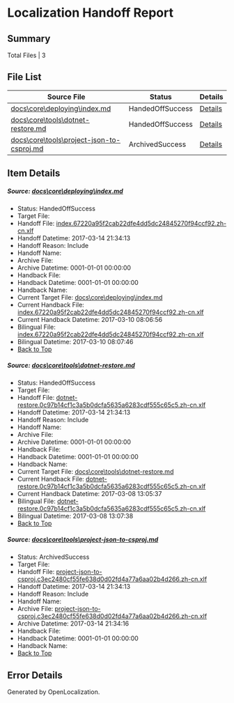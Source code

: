 # <a name='report-top'></a> Localization Handoff Report

## Summary
 Total Files | 3

## File List
 Source File | Status | Details 
 ----------- | ------ | ------- 
 [docs\core\deploying\index.md](https://github.com/dotnet/docs/blob/24bca179bc153a6bb469e38067e457fa61a9d2b3/docs/core/deploying/index.md) | HandedOffSuccess | [Details](#ef742b932a3a76359e3f06129dce0bf127a1977e34)
 [docs\core\tools\dotnet-restore.md](https://github.com/dotnet/docs/blob/24bca179bc153a6bb469e38067e457fa61a9d2b3/docs/core/tools/dotnet-restore.md) | HandedOffSuccess | [Details](#448c7723adbd73de43fc0babcba243d0a4c8f74c86)
 [docs\core\tools\project-json-to-csproj.md](https://github.com/dotnet/docs/blob/24bca179bc153a6bb469e38067e457fa61a9d2b3/docs/core/tools/project-json-to-csproj.md) | ArchivedSuccess | [Details](#8e2841ab6ff6fc93f0b86af84b91eb2c07a5a3a096)

## Item Details
##### <a name='ef742b932a3a76359e3f06129dce0bf127a1977e34'></a> Source: [docs\core\deploying\index.md](https://github.com/dotnet/docs/blob/24bca179bc153a6bb469e38067e457fa61a9d2b3/docs/core/deploying/index.md)
* Status: HandedOffSuccess
* Target File: 
* Handoff File: [index.67220a95f2cab22dfe4dd5dc24845270f94ccf92.zh-cn.xlf](https://github.com/dotnet/docs.handoff/blob/8c14930e2dedc22b00ab11e89eb3880c09e992d1/ol-handoff/dotnet/docs.zh-cn/master/dotnet-core/index.67220a95f2cab22dfe4dd5dc24845270f94ccf92.zh-cn.xlf)
* Handoff Datetime: 2017-03-14 21:34:13
* Handoff Reason: Include
* Handoff Name: 
* Archive File: 
* Archive Datetime: 0001-01-01 00:00:00
* Handback File: 
* Handback Datetime: 0001-01-01 00:00:00
* Handback Name: 
* Current Target File: [docs\core\deploying\index.md](https://github.com/dotnet/docs.zh-cn/blob/7dd6b643c469ee3fa5d24faaa4f8704978423eb8/docs/core/deploying/index.md)
* Current Handback File: [index.67220a95f2cab22dfe4dd5dc24845270f94ccf92.zh-cn.xlf](https://github.com/dotnet/docs.handback/blob/3fe97be539f8d4f206ea38a3d693e66f1ab9576a/ol-handback/dotnet/docs.zh-cn/master/dotnet-core/index.67220a95f2cab22dfe4dd5dc24845270f94ccf92.zh-cn.xlf)
* Current Handback Datetime: 2017-03-10 08:06:56
* Bilingual File: [index.67220a95f2cab22dfe4dd5dc24845270f94ccf92.zh-cn.xlf](https://github.com/dotnet/docs.handback/blob/3fe97be539f8d4f206ea38a3d693e66f1ab9576a/ol-handback/dotnet/docs.zh-cn/master/dotnet-core/index.67220a95f2cab22dfe4dd5dc24845270f94ccf92.zh-cn.xlf)
* Bilingual Datetime: 2017-03-10 08:07:46
* [Back to Top](#report-top)

##### <a name='448c7723adbd73de43fc0babcba243d0a4c8f74c86'></a> Source: [docs\core\tools\dotnet-restore.md](https://github.com/dotnet/docs/blob/24bca179bc153a6bb469e38067e457fa61a9d2b3/docs/core/tools/dotnet-restore.md)
* Status: HandedOffSuccess
* Target File: 
* Handoff File: [dotnet-restore.0c97b14cf1c3a5b0dcfa5635a6283cdf555c65c5.zh-cn.xlf](https://github.com/dotnet/docs.handoff/blob/8c14930e2dedc22b00ab11e89eb3880c09e992d1/ol-handoff/dotnet/docs.zh-cn/master/dotnet-core/dotnet-restore.0c97b14cf1c3a5b0dcfa5635a6283cdf555c65c5.zh-cn.xlf)
* Handoff Datetime: 2017-03-14 21:34:13
* Handoff Reason: Include
* Handoff Name: 
* Archive File: 
* Archive Datetime: 0001-01-01 00:00:00
* Handback File: 
* Handback Datetime: 0001-01-01 00:00:00
* Handback Name: 
* Current Target File: [docs\core\tools\dotnet-restore.md](https://github.com/dotnet/docs.zh-cn/blob/5db9246561bc5880caf86e0b8e69d0c078105802/docs/core/tools/dotnet-restore.md)
* Current Handback File: [dotnet-restore.0c97b14cf1c3a5b0dcfa5635a6283cdf555c65c5.zh-cn.xlf](https://github.com/dotnet/docs.handback/blob/d49d33cba6e7d960cddbd4f074894222671a6bfb/ol-handback/dotnet/docs.zh-cn/master/dotnet-core/dotnet-restore.0c97b14cf1c3a5b0dcfa5635a6283cdf555c65c5.zh-cn.xlf)
* Current Handback Datetime: 2017-03-08 13:05:37
* Bilingual File: [dotnet-restore.0c97b14cf1c3a5b0dcfa5635a6283cdf555c65c5.zh-cn.xlf](https://github.com/dotnet/docs.handback/blob/d49d33cba6e7d960cddbd4f074894222671a6bfb/ol-handback/dotnet/docs.zh-cn/master/dotnet-core/dotnet-restore.0c97b14cf1c3a5b0dcfa5635a6283cdf555c65c5.zh-cn.xlf)
* Bilingual Datetime: 2017-03-08 13:07:38
* [Back to Top](#report-top)

##### <a name='8e2841ab6ff6fc93f0b86af84b91eb2c07a5a3a096'></a> Source: [docs\core\tools\project-json-to-csproj.md](https://github.com/dotnet/docs/blob/24bca179bc153a6bb469e38067e457fa61a9d2b3/docs/core/tools/project-json-to-csproj.md)
* Status: ArchivedSuccess
* Target File: 
* Handoff File: [project-json-to-csproj.c3ec2480cf55fe638d0d02fd4a77a6aa02b4d266.zh-cn.xlf](https://github.com/dotnet/docs.handoff/blob/8c14930e2dedc22b00ab11e89eb3880c09e992d1/ol-handoff/dotnet/docs.zh-cn/master/dotnet-core/project-json-to-csproj.c3ec2480cf55fe638d0d02fd4a77a6aa02b4d266.zh-cn.xlf)
* Handoff Datetime: 2017-03-14 21:34:13
* Handoff Reason: Include
* Handoff Name: 
* Archive File: [project-json-to-csproj.c3ec2480cf55fe638d0d02fd4a77a6aa02b4d266.zh-cn.xlf](https://github.com/dotnet/docs.handoff/blob/1187968d82ab61d22d4ec7a71cf066a6506836a9/ol-archive/dotnet/docs.zh-cn/master/dotnet-core/project-json-to-csproj.c3ec2480cf55fe638d0d02fd4a77a6aa02b4d266.zh-cn.xlf)
* Archive Datetime: 2017-03-14 21:34:16
* Handback File: 
* Handback Datetime: 0001-01-01 00:00:00
* Handback Name: 
* [Back to Top](#report-top)


## Error Details

Generated by OpenLocalization.
